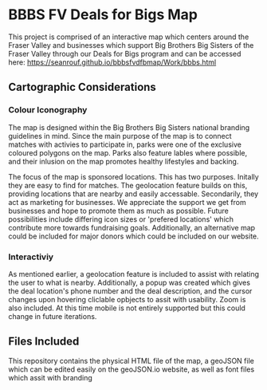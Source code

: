 
# BBBS FV Deals for Bigs Map

This project is comprised of an interactive map which centers around the Fraser Valley and businesses which support Big Brothers Big Sisters of the Fraser Valley through our Deals for Bigs program and can be accessed here: https://seanrouf.github.io/bbbsfvdfbmap/Work/bbbs.html

## Cartographic Considerations

### Colour Iconography

The map is designed within the Big Brothers Big Sisters national branding guidelines in mind. Since the main purpose of the map is to connect matches with activies to participate in, parks were one of the exclusive coloured polygons on the map. Parks also feature lables where possible, and their inlusion on the map promotes healthy lifestyles and backing. 

The focus of the map is sponsored locations. This has two purposes. Initally they are easy to find for matches. The geolocation feature builds on this, providing locations that are nearby and easily accessable. Secondarily, they act as marketing for businesses. We appreciate the support we get from businesses and hope to promote them as much as possible. Future possibilities include differing icon sizes or 'prefered locations' which contribute more towards fundraising goals. Additionally, an alternative map could be included for major donors which could be included on our website.

### Interactiviy

As mentioned earlier, a geolocation feature is included to assist with relating the user to what is nearby. Additionally, a popup was created which gives the deal location's phone number and the deal description, and the cursor changes upon hovering cliclable opbjects to assit with usability. Zoom is also included. At this time mobile is not entirely supported but this could change in future iterations.

## Files Included

This repository contains the physical HTML file of the map, a geoJSON file which can be edited easily on the geoJSON.io website, as well as font files which assit with branding
